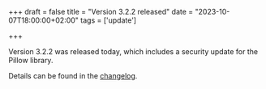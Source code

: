 +++
draft = false
title = "Version 3.2.2 released"
date = "2023-10-07T18:00:00+02:00"
tags = ['update']

+++

Version 3.2.2 was released today, which includes a security update for the Pillow library.

Details can be found in the [changelog](https://docs.helfertool.org/releases/changelog.html#changelog-3-2-2).

<!--more-->
